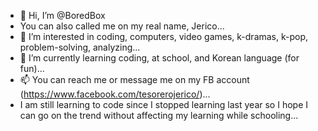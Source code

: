 - 👋 Hi, I’m @BoredBox
- You can also called me on my real name, Jerico...
- 👀 I’m interested in coding, computers, video games, k-dramas, k-pop, problem-solving, analyzing...
- 🌱 I’m currently learning coding, at school, and Korean language (for fun)...
- 📫 You can reach me or message me on my FB account (https://www.facebook.com/tesorerojerico/)...
- I am still learning to code since I stopped learning last year so I hope I can go on the trend without affecting my learning while schooling... 

<!---
BoredBox/BoredBox is a ✨ special ✨ repository because its `README.md` (this file) appears on your GitHub profile.
You can click the Preview link to take a look at your changes.
--->
